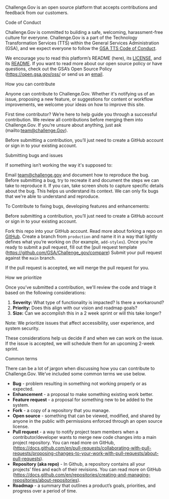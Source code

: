 Challenge.Gov is an open source platform that accepts contributions and feedback from our customers.   

Code of Conduct

Challenge.Gov is committed to building a safe, welcoming, harassment-free culture for everyone. Challenge.Gov is a part of the Technology Transformation Services (TTS) within the General Services Administration (GSA), and we expect everyone to follow the [GSA TTS Code of Conduct](https://handbook.tts.gsa.gov/about-us/code-of-conduct/).

We encourage you to read this platform’s README (here), its [LICENSE]( https://github.com/GSA/Challenge_gov/blob/main/LICENSE), and its [README](https://github.com/GSA/Challenge_gov/blob/main/README.md). If you want to read more about our open source policy or have questions, check out the GSA’s Open Source Policy (https://open.gsa.gov/oss/ or send us an [email](mailto:team@challenge.gov).

How you can contribute

Anyone can contribute to Challenge.Gov. Whether it's notifying us of an issue, proposing a new feature, or suggestions for content or workflow improvements, we welcome your ideas on how to improve this site.

First time contributor? We’re here to help guide you through a successful contribution. We review all contributions before merging them into Challenge.Gov. If you’re unsure about anything, just ask (mailto:team@challenge.Gov).

Before submitting a contribution, you’ll just need to create a GitHub account or sign in to your existing account.  

Submitting bugs and issues

If something isn’t working the way it's supposed to:

Email  team@challenge.gov and document how to reproduce the bug. Before submitting a bug, try to recreate it and document the steps we can take to reproduce it. If you can, take screen shots to capture specific details about the bug. This helps us understand its context. We can only fix bugs that we're able to understand and reproduce.

To Contribute to fixing bugs, developing features and enhancements: 

Before submitting a contribution, you’ll just need to create a GitHub account or sign in to your existing account.  

Fork this repo into your GitHub account. Read more about forking a repo on [GitHub](https://help.github.com/articles/fork-a-repo/).
Create a branch from `production` and name it in a way that lightly defines what you’re working on (for example, `add-styles`).
Once you’re ready to submit a pull request, fill out the [pull request template (https://github.com/GSA/Challenge_gov/compare)
Submit your pull request against the `main` branch. 

If the pull request is accepted, we will merge the pull request for you. 

How we prioritize

Once you’ve submitted a contribution, we'll review the code and triage it based on the following considerations:
1. **Severity:** What type of functionality is impacted? Is there a workaround?
2. **Priority:** Does this align with our vision and roadmap goals?
3. **Size:** Can we accomplish this in a 2 week sprint or will this take longer? 



Note: We prioritize issues that affect accessibility, user experience, and system security. 

These considerations help us decide if and when we can work on the issue. If the issue is accepted, we will schedule them for an upcoming 2-week sprint.

Common terms

There can be a lot of jargon when discussing how you can contribute to Challenge.Gov. We’ve included some common terms we use below.

- **Bug** - problem resulting in something not working properly or as expected.
- **Enhancement** - a proposal to make something existing work better. 
- **Feature request** - a proposal for something new to be added to the system. 
- **Fork** - a copy of a repository that you manage. 
- **Open source** - something that can be viewed, modified, and shared by anyone in the public with permissions enforced through an open source license.
- **Pull request** - a way to notify project team members when a contributor/developer wants to merge new code changes into a main project repository. You can read more on GitHub, (https://docs.github.com/en/pull-requests/collaborating-with-pull-requests/proposing-changes-to-your-work-with-pull-requests/about-pull-requests).
- **Repository (aka repo)** - In Github, a repository contains all your projects’ files and each of their revisions. You can read more on GitHub (https://docs.github.com/en/repositories/creating-and-managing-repositories/about-repositories). 
- **Roadmap** - a summary that outlines a product’s goals, priorities, and progress over a period of time. 
